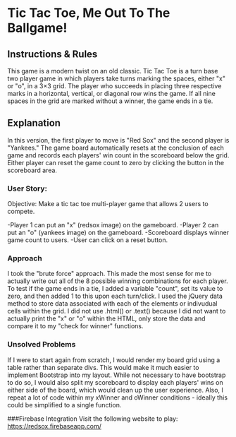 # Tic Tac Toe, Me Out To The Ballgame!

## Instructions & Rules
This game is a modern twist on an old classic. Tic Tac Toe is a turn base two player game in which players take turns marking the spaces, either "x" or "o", in a 3×3 grid. The player who succeeds in placing three respective marks in a horizontal, vertical, or diagonal row wins the game. If all nine spaces in the grid are marked without a winner, the game ends in a tie.

## Explanation
In this version, the first player to move is "Red Sox" and the second player is "Yankees." The game board automatically resets at the conclusion of each game and records each players' win count in the scoreboard below the grid. Either player can reset the game count to zero by clicking the button in the scoreboard area.

### User Story:
Objective: Make a tic tac toe multi-player game that allows 2 users to compete.

-Player 1 can put an "x" (redsox image) on the gameboard.
-Player 2 can put an "o" (yankees image) on the gameboard.
-Scoreboard displays winner game count to users.
-User can click on a reset button.

### Approach
I took the "brute force" approach. This made the most sense for me to actually write out all of the 8 possible winning combinations for each player. To test if the game ends in a tie, I added a variable "count", set its value to zero, and then added 1 to this upon each turn/click. I used the jQuery data method to store data associated with each of the elements or indivudual cells within the grid. I did not use .html() or .text() because I did not want to actually print the "x" or "o" within the HTML, only store the data and compare it to my "check for winner" functions.


### Unsolved Problems
If I were to start again from scratch, I would render my board grid using a table rather than separate divs. This would make it much easier to implement Bootstrap into my layout. While not necessary to have bootstrap to do so, I would also split my scoreboard to display each players' wins on either side of the board, which would clean up the user experience. Also, I repeat a lot of code within my xWinner and oWinner conditions - ideally this could be simplified to a single function.

###Firebase Integration
Visit the following website to play: https://redsox.firebaseapp.com/
